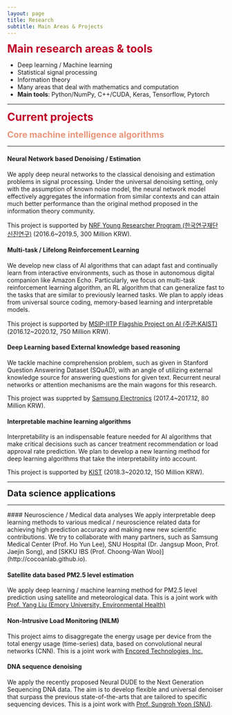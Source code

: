 ```yaml
---
layout: page
title: Research
subtitle: Main Areas & Projects
---
```


<b><span style="font-size: 25px !important; color: #BD0026;">Main research areas & tools</span></b>
- Deep learning / Machine learning
- Statistical signal processing
- Information theory
- Many areas that deal with mathematics and computation
- **Main tools**: Python/NumPy, C++/CUDA, Keras, Tensorflow, Pytorch

<hr>
<b><span style="font-size: 25px !important; color: #BD0026;">Current projects</span></b>


<b><span style="font-size: 20px !important; color: #E9967A;">Core machine intelligence algorithms</span></b>
<hr>

#### Neural Network based Denoising / Estimation  
We apply deep neural networks to the classical denoising and estimation problems in signal processing. Under the universal denoising setting, only with the assumption of known noise model, the neural network model effectively aggregates the information from similar contexts and can attain much better performance than the original method proposed in the information theory community.  

This project is supported by [NRF Young Researcher Program (한국연구재단 신진연구)](https://www.nrf.re.kr/biz/info/info/view?biz_no=319) (2016.6~2019.5, 300 Million KRW). 

#### Multi-task / Lifelong Reinforcement Learning
We develop new class of AI algorithms that can adapt fast and continually learn from interactive environments, such as those in autonomous digital companion like Amazon Echo. Particularly, we focus on multi-task reinforcement learning algorithm, an RL algorithm that can generalize fast to the tasks that are similar to previously learned tasks. We plan to apply ideas from universal source coding, memory-based learning and interpretable models. 

This project is supported by [MSIP-IITP Flagship Project on AI (주관:KAIST)](http://news.naver.com/main/read.nhn?mode=LSD&mid=sec&oid=298&aid=0000214542&sid1=001&lfrom=facebook) (2016.12~2020.12, 750 Million KRW).


#### Deep Learning based External knowledge based reasoning  
We tackle machine comprehension problem, such as given in Stanford Question Answering Dataset (SQuAD), with an angle of utilizing external knowledge source for answering questions for given text. Recurrent neural networks or attention mechanisms are the main wagons for this research. 

This project was supprted by [Samsung Electronics](http://www.samsung.com) (2017.4~2017.12, 80 Million KRW). 
  
#### Interpretable machine learning algorithms  

Interpretability is an indispensable feature needed for AI algorithms that make critical decisions such as cancer treatment recommendation or load approval rate prediction. We plan to develop a new learning method for deep learning algorithms that take the interpretability into account. 

This project is supported by [KIST](https://www.kist.re.kr/kist_web/main/) (2018.3~2020.12, 150 Million KRW).  
<hr>

<b><span style="font-size: 20px !important; color: ##E9967A;">Data science applications</span></b>
<hr>
#### Neuroscience / Medical data analyses
We apply interpretable deep learning methods to various medical / neuroscience related data for achieving high prediction accuracy and making new new scientific contributions. We try to collaborate with many partners, such as Samsung Medical Center (Prof. Ho Yun Lee), SNU Hospital (Dr. Jangsup Moon, Prof. Jaejin Song), and [SKKU IBS (Prof. Choong-Wan Woo)](http://cocoanlab.github.io).

#### Satellite data based PM2.5 level estimation

We apply deep learning / machine learning method for PM2.5 level prediction using satellite and meteorological data. This is a joint work with [Prof. Yang Liu (Emory University, Environmental Health)](https://www.sph.emory.edu/faculty/profile/#\!YLIU74)

#### Non-Intrusive Load Monitoring (NILM)

This project aims to disaggregate the energy usage per device from the total energy usage (time-series) data, based on convolutional neural networks (CNN). This is a joint work with [Encored Technologies, Inc.](http://www.enertalk.com/)

#### DNA sequence denoising

We apply the recently proposed Neural DUDE to the Next Generation Sequencing DNA data. The aim is to develop flexible and universal denoiser that surpass the previous state-of-the-arts that are tailored to specific sequencing devices. This is a joint work with [Prof. Sungroh Yoon (SNU)](http://best.snu.ac.kr).  



